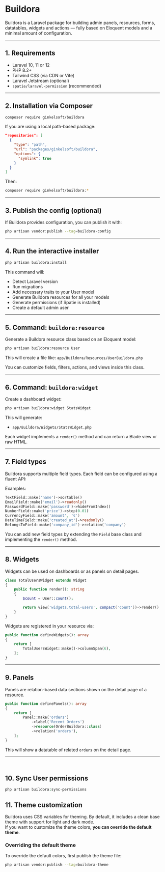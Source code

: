 # Buildora

Buildora is a Laravel package for building admin panels, resources, forms, datatables, widgets and actions — fully based on Eloquent models and a minimal amount of configuration.

---

## 1. Requirements

- Laravel 10, 11 or 12
- PHP 8.2+
- Tailwind CSS (via CDN or Vite)
- Laravel Jetstream (optional)
- `spatie/laravel-permission` (recommended)

---

## 2. Installation via Composer

```bash
composer require ginkelsoft/buildora
```

If you are using a local path-based package:

```json
"repositories": [
  {
    "type": "path",
    "url": "packages/ginkelsoft/buildora",
    "options": {
      "symlink": true
    }
  }
]
```

Then:

```bash
composer require ginkelsoft/buildora:*
```

---

## 3. Publish the config (optional)

If Buildora provides configuration, you can publish it with:

```bash
php artisan vendor:publish --tag=buildora-config
```

---

## 4. Run the interactive installer

```bash
php artisan buildora:install
```

This command will:

- Detect Laravel version
- Run migrations
- Add necessary traits to your User model
- Generate Buildora resources for all your models
- Generate permissions (if Spatie is installed)
- Create a default admin user

---

## 5. Command: `buildora:resource`

Generate a Buildora resource class based on an Eloquent model:

```bash
php artisan buildora:resource User
```

This will create a file like:
`app/Buildora/Resources/UserBuildora.php`

You can customize fields, filters, actions, and views inside this class.

---

## 6. Command: `buildora:widget`

Create a dashboard widget:

```bash
php artisan buildora:widget StatsWidget
```

This will generate:

- `app/Buildora/Widgets/StatsWidget.php`

Each widget implements a `render()` method and can return a Blade view or raw HTML.

---

## 7. Field types

Buildora supports multiple field types. Each field can be configured using a fluent API:

Examples:

```php
TextField::make('name')->sortable()
EmailField::make('email')->readonly()
PasswordField::make('password')->hideFromIndex()
NumberField::make('price')->step(0.01)
CurrencyField::make('amount', '€')
DateTimeField::make('created_at')->readonly()
BelongsToField::make('company_id')->relation('company')
```

You can add new field types by extending the `Field` base class and implementing the `render()` method.

---

## 8. Widgets

Widgets can be used on dashboards or as panels on detail pages.

```php
class TotalUsersWidget extends Widget
{
    public function render(): string
    {
        $count = User::count();

        return view('widgets.total-users', compact('count'))->render();
    }
}
```

Widgets are registered in your resource via:

```php
public function defineWidgets(): array
{
    return [
        TotalUsersWidget::make()->columnSpan(6),
    ];
}
```

---

## 9. Panels

Panels are relation-based data sections shown on the detail page of a resource.

```php
public function definePanels(): array
{
    return [
        Panel::make('orders')
            ->label('Recent Orders')
            ->resource(OrderBuildora::class)
            ->relation('orders'),
    ];
}
```

This will show a datatable of related `orders` on the detail page.

---

```php
```



```php
```

## 10. Sync User permissions
```php
php artisan buildora:sync-permissions
```

## 11. Theme customization

Buildora uses CSS variables for theming. By default, it includes a clean base theme with support for light and dark mode.  
If you want to customize the theme colors, **you can override the default theme**.

### Overriding the default theme

To override the default colors, first publish the theme file:

```bash
php artisan vendor:publish --tag=buildora-theme
